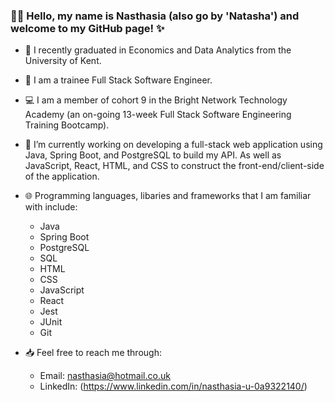 ### 👋🏽 Hello, my name is Nasthasia (also go by 'Natasha') and welcome to my GitHub page! ✨

- 🧠 I recently graduated in Economics and Data Analytics from the University of Kent.

- 🥞 I am a trainee Full Stack Software Engineer.

- 💻 I am a member of cohort 9 in the Bright Network Technology Academy (an on-going 13-week Full Stack Software Engineering Training Bootcamp).

- 🌱 I’m currently working on developing a full-stack web application using Java, Spring Boot, and PostgreSQL to build my API. As well as JavaScript, React, HTML, and CSS to construct the front-end/client-side of the application.


- 🌐 Programming languages, libaries and frameworks that I am familiar with include:

  - Java
  - Spring Boot
  - PostgreSQL
  - SQL
  - HTML
  - CSS
  - JavaScript
  - React
  - Jest
  - JUnit
  - Git

- 📥 Feel free to reach me through:
  - Email: nasthasia@hotmail.co.uk
  - LinkedIn: (https://www.linkedin.com/in/nasthasia-u-0a9322140/)

<!--
**nasthasiausoh/nasthasiausoh** is a ✨ _special_ ✨ repository because its `README.md` (this file) appears on your GitHub profile.

Here are some ideas to get you started:

- 🔭 I’m currently working on ...
- 🌱 I’m currently learning ...
- 👯 I’m looking to collaborate on ...
- 🤔 I’m looking for help with ...
- 💬 Ask me about ...
- 📫 How to reach me: ...
- 😄 Pronouns: ...
- ⚡ Fun fact: ...
-->
